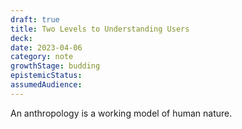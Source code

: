 ```yaml
---
draft: true
title: Two Levels to Understanding Users
deck: 
date: 2023-04-06
category: note
growthStage: budding
epistemicStatus: 
assumedAudience: 
---
```


An anthropology is a working model of human nature.